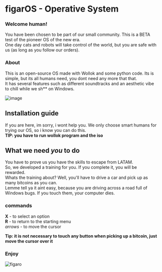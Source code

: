 # figarOS - Operative System

### Welcome human!
You have been chosen to be part of our small community. This is a BETA test of the pioneer OS of the new era. <br> 
One day cats and robots will take control of the world, but you are safe with us (as long as you follow our orders). <br>

### About
This is an open-source OS made with Wollok and some python code. Its is simple, but its all humans need, you dont need any more that that. <br>
It has several features such as different soundtracks and an aesthetic vibe to chill while we sh** on Windows. <br>

![image](https://user-images.githubusercontent.com/82102044/147117703-38d6d090-1b63-4c39-a445-6539751e2e77.png)


## Installation guide
If you are here, im sorry, i wont help you. We only choose smart humans for trying our OS, so i know you can do this. <br>
<b>TIP: you have to run wollok program and the iso</b>

## What we need <i>you</i> to do
You have to prove us you have the skills to escape from LATAM. <br>
So, we developed a training for you. If you complete it, you will be rewarded. <br>
Whats the training about? Well, you'll have to drive a car and pick up as many bitcoins as you can. <br>
Lemme tell ya it aint easy, because you are driving across a road full of Windows bugs. If you touch them, your computer dies. <br>

### commands
<b>X</b> - to select an option <br>
<b>R</b> - to return to the starting menu <br>
<i>arrows</i> - to move the cursor <br>

<b>Tip: it is not necessary to touch any button when picking up a bitcoin, just move the cursor over it</b>
 
 
### Enjoy 
![figaro](https://user-images.githubusercontent.com/82102044/147118206-e93f91de-58d2-4aaf-8baf-a2a8bb9e5a0c.png)

